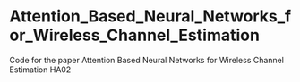 # Attention_Based_Neural_Networks_for_Wireless_Channel_Estimation
Code for the paper Attention Based Neural Networks for Wireless Channel Estimation HA02
